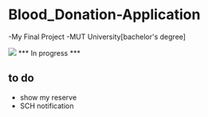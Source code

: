 # Blood_Donation-Application
-My Final Project
-MUT University[bachelor's degree]


![](https://us-central1-progress-markdown.cloudfunctions.net/progress/70)
*** In progress ***




## to do 
- show my reserve
- SCH notification
